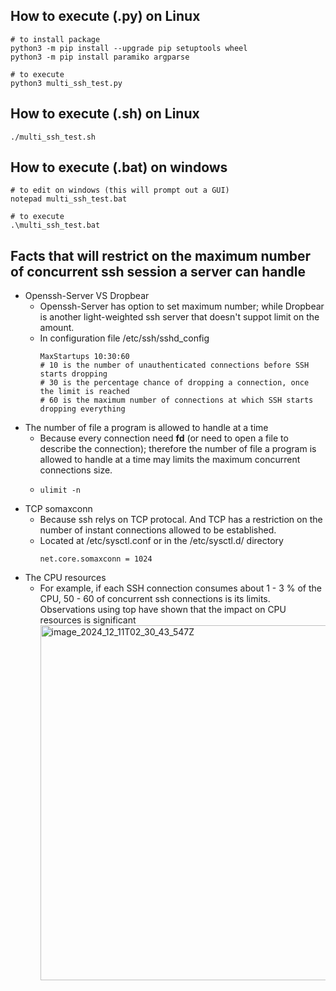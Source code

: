## How to execute (.py) on Linux
```console
# to install package
python3 -m pip install --upgrade pip setuptools wheel
python3 -m pip install paramiko argparse

# to execute
python3 multi_ssh_test.py
```

## How to execute (.sh) on Linux
```console
./multi_ssh_test.sh
```

## How to execute (.bat) on windows
```console
# to edit on windows (this will prompt out a GUI)
notepad multi_ssh_test.bat

# to execute
.\multi_ssh_test.bat
```

## Facts that will restrict on the maximum number of concurrent ssh session a server can handle
- Openssh-Server VS Dropbear
  - Openssh-Server has option to set maximum number; while Dropbear is another light-weighted ssh server that doesn't suppot limit on the amount.
  - In configuration file /etc/ssh/sshd_config
    ```console
    MaxStartups 10:30:60
    # 10 is the number of unauthenticated connections before SSH starts dropping
    # 30 is the percentage chance of dropping a connection, once the limit is reached
    # 60 is the maximum number of connections at which SSH starts dropping everything
    ```
- The number of file a program is allowed to handle at a time
  - Because every connection need **fd** (or need to open a file to describe the connection); therefore the number of file a program is allowed to handle at a time may limits the maximum concurrent connections size.
  - ```console
    ulimit -n
    ```
- TCP somaxconn
  - Because ssh relys on TCP protocal. And TCP has a restriction on the number of instant connections allowed to be established.
  - Located at /etc/sysctl.conf or in the /etc/sysctl.d/ directory
    ```console
    net.core.somaxconn = 1024
    ```
- The CPU resources
  - For example, if each SSH connection consumes about 1 - 3 % of the CPU, 50 - 60 of concurrent ssh connections is its limits. Observations using top have shown that the impact on CPU resources is significant
    <img width="568" alt="image_2024_12_11T02_30_43_547Z" src="https://github.com/user-attachments/assets/ed449cc6-f92d-4cd9-b92a-e6494a10c0a6" />

